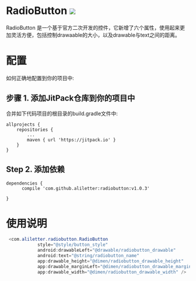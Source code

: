 # RadioButton [![](https://jitpack.io/v/mr-absurd/radiobutton.svg)](https://jitpack.io/#aliletter/radiobutton)
RadioButton 是一个基于官方二次开发的控件，它新增了六个属性，使用起来更加灵活方便，包括控制drawaable的大小，以及drawable与text之间的距离。
# 配置
如何正确地配置到你的项目中:
## 步骤 1. 添加JitPack仓库到你的项目中
合并如下代码项目的根目录的build.gradle文件中:

	allprojects {
		repositories {
			...
			maven { url 'https://jitpack.io' }
		}
	}
  
## Step 2. 添加依赖
	dependencies {
          compile 'com.github.aliletter:radiobutton:v1.0.3'
          
	}

# 使用说明
```Java
 <com.aliletter.radiobutton.RadioButton
            style="@style/button_style"
            android:drawableLeft="@drawable/radiobutton_drawable"
            android:text="@string/radiobutton_name"
            app:drawable_height="@dimen/radiobutton_drawable_height"
            app:drawable_marginLeft="@dimen/radiobutton_drawable_marginLeft"
            app:drawable_width="@dimen/radiobutton_drawable_width" />
```